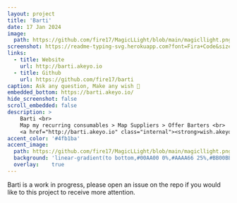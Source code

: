 ```yaml
---
layout: project
title: 'Barti'
date: 17 Jan 2024
image:  
  path: https://github.com/fire17/MagicLLight/blob/main/magicllight.png?raw=true
screenshot: https://readme-typing-svg.herokuapp.com?font=Fira+Code&size=60&duration=800&pause=1000&color=12F7F3&background=000000&center=true&vCenter=true&repeat=false&random=false&width=864&height=486&lines=Barti;My%20Barters;(TBD)
links:
  - title: Website
    url: http://barti.akeyo.io
  - title: Github
    url: https://github.com/fire17/barti
caption: Ask any question, Make any wish 💚
embedded_bottom: https://barti.akeyo.io/
hide_screenshot: false
scroll_embedded: false
description: >
    Barti <br>
    Map my recurring consumables > Map Suppliers > Offer Barters <br>
    <a href="http://barti.akeyo.io" class="internal"><strong>wish.akeyo.io</strong></a>
accent_color: '#4fb1ba'
accent_image:
  path: https://github.com/fire17/MagicLLight/blob/main/magicllight.png?raw=true
  background: 'linear-gradient(to bottom,#00AA00 0%,#AAAA66 25%,#BB00BB 50%,#3c929e 70%,#ffffff 100%)'
  overlay:    true
---
```

<!-- path: https://github.com/fire17/MagicLLight/blob/main/magicllight.png?raw=true -->
<!-- background: 'linear-gradient(to bottom,#00AA00 0%,#AAAA66 25%,#BB00BB 50%,#3c929e 70%,#ffffff 100%)' -->
<!-- embedded: https://ConnectCubed.akeyo.io/ -->
<!-- embedded_bottom: https://ConnectCubed.akeyo.io/ -->
Barti is a work in progress, please open an issue on the repo if you would like to this project to receive more attention.

<!-- <a href="http://danilator.wholesome.garden" class="internal"><strong>Danilator.Wholesome.Garden</strong></a> -->
